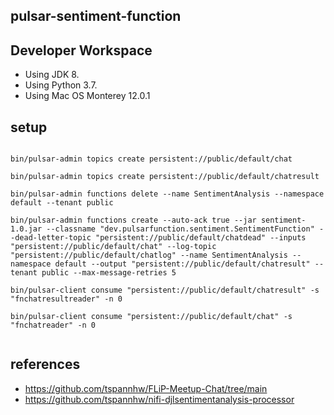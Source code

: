 ## pulsar-sentiment-function

## Developer Workspace

* Using JDK 8.
* Using Python 3.7.
* Using Mac OS Monterey 12.0.1

## setup

````

bin/pulsar-admin topics create persistent://public/default/chat

bin/pulsar-admin topics create persistent://public/default/chatresult

bin/pulsar-admin functions delete --name SentimentAnalysis --namespace default --tenant public

bin/pulsar-admin functions create --auto-ack true --jar sentiment-1.0.jar --classname "dev.pulsarfunction.sentiment.SentimentFunction" --dead-letter-topic "persistent://public/default/chatdead" --inputs "persistent://public/default/chat" --log-topic "persistent://public/default/chatlog" --name SentimentAnalysis --namespace default --output "persistent://public/default/chatresult" --tenant public --max-message-retries 5

bin/pulsar-client consume "persistent://public/default/chatresult" -s "fnchatresultreader" -n 0

bin/pulsar-client consume "persistent://public/default/chat" -s "fnchatreader" -n 0


````

## references

* https://github.com/tspannhw/FLiP-Meetup-Chat/tree/main
* https://github.com/tspannhw/nifi-djlsentimentanalysis-processor
